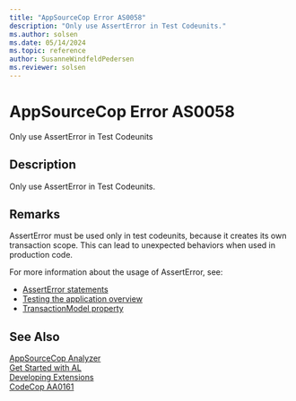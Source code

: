 ```yaml
---
title: "AppSourceCop Error AS0058"
description: "Only use AssertError in Test Codeunits."
ms.author: solsen
ms.date: 05/14/2024
ms.topic: reference
author: SusanneWindfeldPedersen
ms.reviewer: solsen
---
```

[//]: # (START>DO_NOT_EDIT)
[//]: # (IMPORTANT:Do not edit any of the content between here and the END>DO_NOT_EDIT.)
[//]: # (Any modifications should be made in the .xml files in the ModernDev repo.)
# AppSourceCop Error AS0058
Only use AssertError in Test Codeunits

## Description
Only use AssertError in Test Codeunits.

[//]: # (IMPORTANT: END>DO_NOT_EDIT)

## Remarks

AssertError must be used only in test codeunits, because it creates its own transaction scope. This can lead to unexpected behaviors when used in production code.

For more information about the usage of AssertError, see:

- [AssertError statements](../devenv-al-simple-statements.md#asserterror-statements)
- [Testing the application overview](../devenv-testing-application.md)
- [TransactionModel property](../properties/devenv-properties.md)

## See Also  
[AppSourceCop Analyzer](appsourcecop.md)  
[Get Started with AL](../devenv-get-started.md)  
[Developing Extensions](../devenv-dev-overview.md)  
[CodeCop AA0161](codecop-aa0161.md)